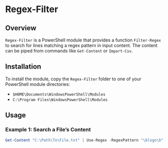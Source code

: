 # Regex-Filter

## Overview

`Regex-Filter` is a PowerShell module that provides a function `Filter-Regex` to search for lines matching a regex pattern in input content. The content can be piped from commands like `Get-Content` or `Import-Csv`.

## Installation

To install the module, copy the `Regex-Filter` folder to one of your PowerShell module directories:
- `$HOME\Documents\WindowsPowerShell\Modules`
- `C:\Program Files\WindowsPowerShell\Modules`

## Usage

### Example 1: Search a File’s Content

```powershell
Get-Content "C:\Path\To\File.txt" | Use-Regex -RegexPattern "\blogo\b"
